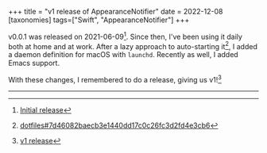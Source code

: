 +++
title = "v1 release of AppearanceNotifier"
date = 2022-12-08
[taxonomies]
tags=["Swift", "AppearanceNotifier"]
+++

v0.0.1 was released on 2021-06-09[^1]. Since then, I've been using it daily both at home and at work. After a lazy approach to auto-starting it[^2], I added a daemon definition for macOS with `launchd`. Recently as well, I added Emacs support.

With these changes, I remembered to do a release, giving us v1![^3]

---

[^1]: [Initial release](https://github.com/jesse-c/AppearanceNotifier/releases/tag/v0.0.1)

[^2]: [dotfiles#7d46082baecb3e1440dd17c0c26fc3d2fd4e3cb6](https://github.com/jesse-c/dotfiles/commit/7d46082baecb3e1440dd17c0c26fc3d2fd4e3cb6)

[^3]: [v1 release](https://github.com/jesse-c/AppearanceNotifier/releases/tag/v1.0.0)
